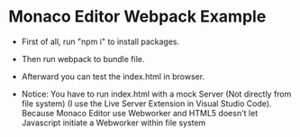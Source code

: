 # Monaco Editor Webpack Example

* First of all, run "npm i" to install packages.

* Then run webpack to bundle file.

* Afterward you can test the index.html in browser.

* Notice: You have to run index.html with a mock Server (Not directly from file system) (I use the Live Server Extension in Visual Studio Code). Because Monaco Editor use Webworker and HTML5 doesn't let Javascript initiate a Webworker within file system